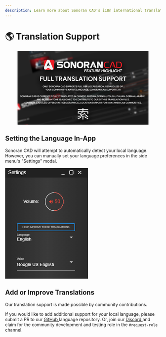 ```yaml
---
description: Learn more about Sonoran CAD's i18n international translation support.
---
```


# 🌎 Translation Support

<figure><img src="../.gitbook/assets/translationsupport.png" alt=""><figcaption></figcaption></figure>

## Setting the Language In-App

Sonoran CAD will attempt to automatically detect your local language. However, you can manually set your language preferences in the side menu's "Settings" modal.

![Sonoran CAD - Language Settings](<../.gitbook/assets/image (229).png>)

## Add or Improve Translations

Our translation support is made possible by community contributions.

If you would like to add additional support for your local language, please submit a PR to our [GitHub ](https://github.com/Sonoran-Software/sonorancad\_translations)language repository. Or, join our [Discord ](http://discord.sonorancad.com/)and claim for the community development and testing role in the `#request-role` channel.
